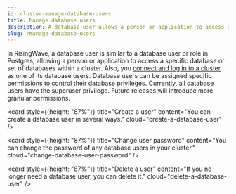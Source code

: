 ```yaml
---
id: cluster-manage-database-users
title: Manage database users
description: A database user allows a person or application to access a specific database or set of databases within a cluster.
slug: /manage-database-users
---
```


In RisingWave, a database user is similar to a database user or role in Postgres, allowing a person or application to access a specific database or set of databases within a cluster. Also, you [connect and log in to a cluster](cluster-connect-to-a-cluster.md) as one of its database users. Database users can be assigned specific permissions to control their database privileges. Currently, all database users have the superuser privilege. Future releases will introduce more granular permissions.

<grid
 container
 direction="row"
 spacing="15"
 justifyContent="space-between"
 justifyItems="stretch"
 alignItems="stretch">

<grid item xs={12} sm={6} md={4}>

<card
style={{height: "87%"}}
title="Create a user"
content="You can create a database user in several ways."
cloud="create-a-database-user"
/>

</grid>

<grid item xs={12} sm={6} md={4}>

<card
style={{height: "87%"}}
title="Change user password"
content="You can change the password of any database users in your cluster."
cloud="change-database-user-password"
/>
  
</grid>

<grid item xs={12} sm={6} md={4}>

<card
style={{height: "87%"}}
title="Delete a user"
content="If you no longer need a database user, you can delete it."
cloud="delete-a-database-user"
/>
  
</grid>

</grid>

